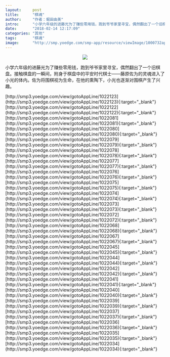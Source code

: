 ```yaml
---
layout:     post
title:      "棋魂"
author:     "作者：堀田由美"
intro:      "小学六年级的进藤光为了赚些零用钱，跑到爷爷家里寻宝，偶然翻出了一个旧棋盘。接触棋盘的一瞬间，附身于棋盘中的平安时代棋士——藤原佐为的灵魂进入了小光的体内。佐为将围棋视为生命，在他的熏陶下，小光也逐渐对围棋产生了兴趣。"
date:       "2018-02-14 12:17:09"
categories: "其他"
tags:       "棋魂"
image:      "http://smp.yoedge.com/smp-app/resource/viewImage/1000732appline.png"
---
```

<div style="text-align: center">
<p><img src="http://smp.yoedge.com/smp-app/resource/viewImage/1000732appline.png"/></p>
</div>
<p class="post-meta">
<span>小学六年级的进藤光为了赚些零用钱，跑到爷爷家里寻宝，偶然翻出了一个旧棋盘。接触棋盘的一瞬间，附身于棋盘中的平安时代棋士——藤原佐为的灵魂进入了小光的体内。佐为将围棋视为生命，在他的熏陶下，小光也逐渐对围棋产生了兴趣。</span>
</p>
[http://smp3.yoedge.com/view/gotoAppLine/1022123](http://smp3.yoedge.com/view/gotoAppLine/1022123){:target="_blank"}
[http://smp3.yoedge.com/view/gotoAppLine/1022122](http://smp3.yoedge.com/view/gotoAppLine/1022122){:target="_blank"}
[http://smp3.yoedge.com/view/gotoAppLine/1022081](http://smp3.yoedge.com/view/gotoAppLine/1022081){:target="_blank"}
[http://smp3.yoedge.com/view/gotoAppLine/1022080](http://smp3.yoedge.com/view/gotoAppLine/1022080){:target="_blank"}
[http://smp3.yoedge.com/view/gotoAppLine/1022079](http://smp3.yoedge.com/view/gotoAppLine/1022079){:target="_blank"}
[http://smp3.yoedge.com/view/gotoAppLine/1022078](http://smp3.yoedge.com/view/gotoAppLine/1022078){:target="_blank"}
[http://smp3.yoedge.com/view/gotoAppLine/1022077](http://smp3.yoedge.com/view/gotoAppLine/1022077){:target="_blank"}
[http://smp3.yoedge.com/view/gotoAppLine/1022076](http://smp3.yoedge.com/view/gotoAppLine/1022076){:target="_blank"}
[http://smp3.yoedge.com/view/gotoAppLine/1022075](http://smp3.yoedge.com/view/gotoAppLine/1022075){:target="_blank"}
[http://smp3.yoedge.com/view/gotoAppLine/1022074](http://smp3.yoedge.com/view/gotoAppLine/1022074){:target="_blank"}
[http://smp3.yoedge.com/view/gotoAppLine/1022073](http://smp3.yoedge.com/view/gotoAppLine/1022073){:target="_blank"}
[http://smp3.yoedge.com/view/gotoAppLine/1022072](http://smp3.yoedge.com/view/gotoAppLine/1022072){:target="_blank"}
[http://smp3.yoedge.com/view/gotoAppLine/1022068](http://smp3.yoedge.com/view/gotoAppLine/1022068){:target="_blank"}
[http://smp3.yoedge.com/view/gotoAppLine/1022067](http://smp3.yoedge.com/view/gotoAppLine/1022067){:target="_blank"}
[http://smp3.yoedge.com/view/gotoAppLine/1022045](http://smp3.yoedge.com/view/gotoAppLine/1022045){:target="_blank"}
[http://smp3.yoedge.com/view/gotoAppLine/1022044](http://smp3.yoedge.com/view/gotoAppLine/1022044){:target="_blank"}
[http://smp3.yoedge.com/view/gotoAppLine/1022042](http://smp3.yoedge.com/view/gotoAppLine/1022042){:target="_blank"}
[http://smp3.yoedge.com/view/gotoAppLine/1022041](http://smp3.yoedge.com/view/gotoAppLine/1022041){:target="_blank"}
[http://smp3.yoedge.com/view/gotoAppLine/1022040](http://smp3.yoedge.com/view/gotoAppLine/1022040){:target="_blank"}
[http://smp3.yoedge.com/view/gotoAppLine/1022039](http://smp3.yoedge.com/view/gotoAppLine/1022039){:target="_blank"}
[http://smp3.yoedge.com/view/gotoAppLine/1022037](http://smp3.yoedge.com/view/gotoAppLine/1022037){:target="_blank"}
[http://smp3.yoedge.com/view/gotoAppLine/1022036](http://smp3.yoedge.com/view/gotoAppLine/1022036){:target="_blank"}
[http://smp3.yoedge.com/view/gotoAppLine/1022035](http://smp3.yoedge.com/view/gotoAppLine/1022035){:target="_blank"}
[http://smp3.yoedge.com/view/gotoAppLine/1022034](http://smp3.yoedge.com/view/gotoAppLine/1022034){:target="_blank"}


